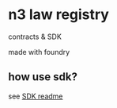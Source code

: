 # n3 law registry

contracts & SDK

made with foundry

## how use sdk?

see [SDK readme](./packages/sdk/README.md)
